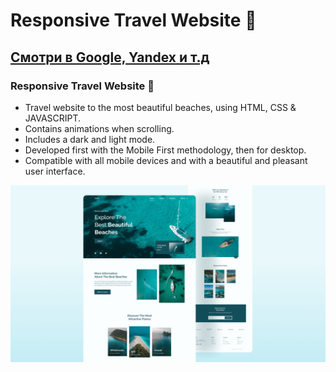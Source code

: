 # Responsive Travel Website 🌊
## [Смотри в Google, Yandex и т.д](https://trave1-website.netlify.app/)
###  Responsive Travel Website 🌊

- Travel website to the most beautiful beaches, using HTML, CSS & JAVASCRIPT.
- Contains animations when scrolling.
- Includes a dark and light mode.
- Developed first with the Mobile First methodology, then for desktop.
- Compatible with all mobile devices and with a beautiful and pleasant user interface.

![travel-website](/preview.png)
